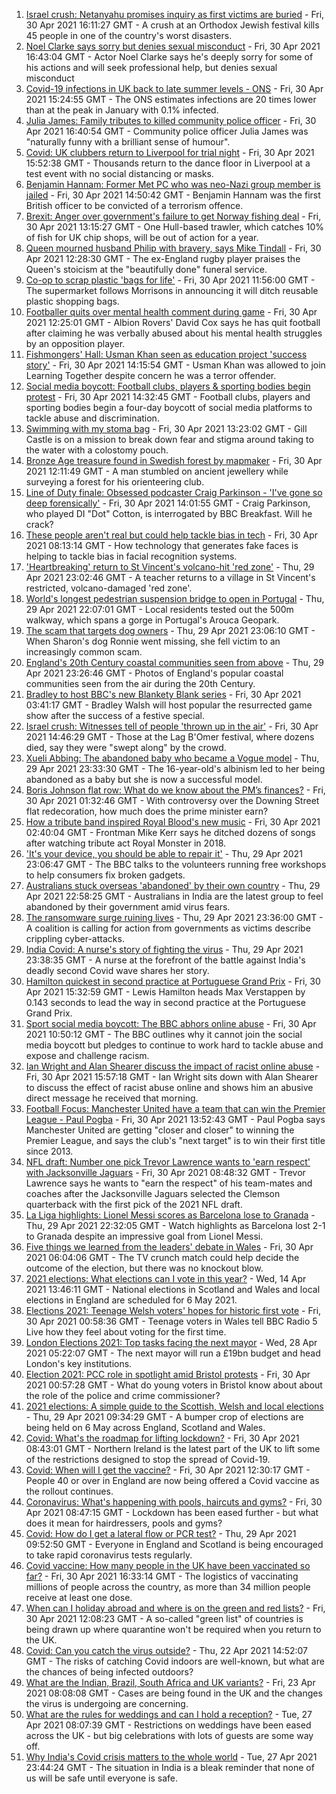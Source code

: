 1. [Israel crush: Netanyahu promises inquiry as first victims are buried](https://www.bbc.co.uk/news/world-middle-east-56943755) - Fri, 30 Apr 2021 16:11:27 GMT - A crush at an Orthodox Jewish festival kills 45 people in one of the country's worst disasters.
2. [Noel Clarke says sorry but denies sexual misconduct](https://www.bbc.co.uk/news/entertainment-arts-56948644) - Fri, 30 Apr 2021 16:43:04 GMT - Actor Noel Clarke says he's deeply sorry for some of his actions and will seek professional help, but denies sexual misconduct
3. [Covid-19 infections in UK back to late summer levels - ONS](https://www.bbc.co.uk/news/health-56945084) - Fri, 30 Apr 2021 15:24:55 GMT - The ONS estimates infections are 20 times lower than at the peak in January with 0.1% infected.
4. [Julia James: Family tributes to killed community police officer](https://www.bbc.co.uk/news/uk-england-kent-56947202) - Fri, 30 Apr 2021 16:40:54 GMT - Community police officer Julia James was "naturally funny with a brilliant sense of humour".
5. [Covid: UK clubbers return to Liverpool for trial night](https://www.bbc.co.uk/news/newsbeat-56943652) - Fri, 30 Apr 2021 15:52:38 GMT - Thousands return to the dance floor in Liverpool at a test event with no social distancing or masks.
6. [Benjamin Hannam: Former Met PC who was neo-Nazi group member is jailed](https://www.bbc.co.uk/news/uk-england-london-56941544) - Fri, 30 Apr 2021 14:50:42 GMT - Benjamin Hannam was the first British officer to be convicted of a terrorism offence.
7. [Brexit: Anger over government's failure to get Norway fishing deal](https://www.bbc.co.uk/news/uk-politics-56940914) - Fri, 30 Apr 2021 13:15:27 GMT - One Hull-based trawler, which catches 10% of fish for UK chip shops, will be out of action for a year.
8. [Queen mourned husband Philip with bravery, says Mike Tindall](https://www.bbc.co.uk/news/uk-56940874) - Fri, 30 Apr 2021 12:28:30 GMT - The ex-England rugby player praises the Queen's stoicism at the "beautifully done" funeral service.
9. [Co-op to scrap plastic 'bags for life'](https://www.bbc.co.uk/news/business-56940143) - Fri, 30 Apr 2021 11:56:00 GMT - The supermarket follows Morrisons in announcing it will ditch reusable plastic shopping bags.
10. [Footballer quits over mental health comment during game](https://www.bbc.co.uk/sport/football/56940793) - Fri, 30 Apr 2021 12:25:01 GMT - Albion Rovers' David Cox says he has quit football after claiming he was verbally abused about his mental health struggles by an opposition player.
11. [Fishmongers' Hall: Usman Khan seen as education project 'success story'](https://www.bbc.co.uk/news/uk-england-london-56947090) - Fri, 30 Apr 2021 14:15:54 GMT - Usman Khan was allowed to join Learning Together despite concern he was a terror offender.
12. [Social media boycott: Football clubs, players & sporting bodies begin protest](https://www.bbc.co.uk/sport/56936797) - Fri, 30 Apr 2021 14:32:45 GMT - Football clubs, players and sporting bodies begin a four-day boycott of social media platforms to tackle abuse and discrimination.
13. [Swimming with my stoma bag](https://www.bbc.co.uk/news/uk-56936346) - Fri, 30 Apr 2021 13:23:02 GMT - Gill Castle is on a mission to break down fear and stigma around taking to the water with a colostomy pouch.
14. [Bronze Age treasure found in Swedish forest by mapmaker](https://www.bbc.co.uk/news/world-europe-56943432) - Fri, 30 Apr 2021 12:11:49 GMT - A man stumbled on ancient jewellery while surveying a forest for his orienteering club.
15. [Line of Duty finale: Obsessed podcaster Craig Parkinson - 'I've gone so deep forensically'](https://www.bbc.co.uk/news/entertainment-arts-56947269) - Fri, 30 Apr 2021 14:01:55 GMT - Craig Parkinson, who played DI "Dot" Cotton, is interrogated by BBC Breakfast. Will he crack?
16. [These people aren't real but could help tackle bias in tech](https://www.bbc.co.uk/news/stories-56895935) - Fri, 30 Apr 2021 08:13:14 GMT - How technology that generates fake faces is helping to tackle bias in facial recognition systems.
17. ['Heartbreaking' return to St Vincent's volcano-hit 'red zone'](https://www.bbc.co.uk/news/world-56934596) - Thu, 29 Apr 2021 23:02:46 GMT - A teacher returns to a village in St Vincent's restricted, volcano-damaged 'red zone'.
18. [World's longest pedestrian suspension bridge to open in Portugal](https://www.bbc.co.uk/news/world-europe-56938388) - Thu, 29 Apr 2021 22:07:01 GMT - Local residents tested out the 500m walkway, which spans a gorge in Portugal's Arouca Geopark.
19. [The scam that targets dog owners](https://www.bbc.co.uk/news/uk-56922473) - Thu, 29 Apr 2021 23:06:10 GMT - When Sharon's dog Ronnie went missing, she fell victim to an increasingly common scam.
20. [England's 20th Century coastal communities seen from above](https://www.bbc.co.uk/news/in-pictures-56929622) - Thu, 29 Apr 2021 23:26:46 GMT - Photos of England's popular coastal communities seen from the air during the 20th Century.
21. [Bradley to host BBC's new Blankety Blank series](https://www.bbc.co.uk/news/entertainment-arts-56929381) - Fri, 30 Apr 2021 03:41:17 GMT - Bradley Walsh will host popular the resurrected game show after the success of a festive special.
22. [Israel crush: Witnesses tell of people 'thrown up in the air'](https://www.bbc.co.uk/news/world-middle-east-56940704) - Fri, 30 Apr 2021 14:46:29 GMT - Those at the Lag B'Omer festival, where dozens died, say they were "swept along" by the crowd.
23. [Xueli Abbing: The abandoned baby who became a Vogue model](https://www.bbc.co.uk/news/world-asia-china-56464881) - Thu, 29 Apr 2021 23:33:30 GMT - The 16-year-old's albinism led to her being abandoned as a baby but she is now a successful model.
24. [Boris Johnson flat row: What do we know about the PM’s finances?](https://www.bbc.co.uk/news/uk-politics-56928610) - Fri, 30 Apr 2021 01:32:46 GMT - With controversy over the Downing Street flat redecoration, how much does the prime minister earn?
25. [How a tribute band inspired Royal Blood's new music](https://www.bbc.co.uk/news/entertainment-arts-56920871) - Fri, 30 Apr 2021 02:40:04 GMT - Frontman Mike Kerr says he ditched dozens of songs after watching tribute act Royal Monster in 2018.
26. ['It's your device, you should be able to repair it'](https://www.bbc.co.uk/news/business-56799069) - Thu, 29 Apr 2021 23:06:47 GMT - The BBC talks to the volunteers running free workshops to help consumers fix broken gadgets.
27. [Australians stuck overseas 'abandoned' by their own country](https://www.bbc.co.uk/news/world-australia-56924188) - Thu, 29 Apr 2021 22:58:25 GMT - Australians in India are the latest group to feel abandoned by their government amid virus fears.
28. [The ransomware surge ruining lives](https://www.bbc.co.uk/news/technology-56933733) - Thu, 29 Apr 2021 23:36:00 GMT - A coalition is calling for action from governments as victims describe crippling cyber-attacks.
29. [India Covid: A nurse's story of fighting the virus](https://www.bbc.co.uk/news/world-asia-india-56926119) - Thu, 29 Apr 2021 23:38:35 GMT - A nurse at the forefront of the battle against India's deadly second Covid wave shares her story.
30. [Hamilton quickest in second practice at Portuguese Grand Prix](https://www.bbc.co.uk/sport/formula1/56945679) - Fri, 30 Apr 2021 15:32:59 GMT - Lewis Hamilton heads Max Verstappen by 0.143 seconds to lead the way in second practice at the Portuguese Grand Prix.
31. [Sport social media boycott: The BBC abhors online abuse](https://www.bbc.co.uk/sport/56942511) - Fri, 30 Apr 2021 10:50:12 GMT - The BBC outlines why it cannot join the social media boycott but pledges to continue to work hard to tackle abuse and expose and challenge racism.
32. [Ian Wright and Alan Shearer discuss the impact of racist online abuse](https://www.bbc.co.uk/sport/av/football/56949358) - Fri, 30 Apr 2021 15:57:18 GMT - Ian Wright sits down with Alan Shearer to discuss the effect of racist abuse online and shows him an abusive direct message he received that morning.
33. [Football Focus: Manchester United have a team that can win the Premier League - Paul Pogba](https://www.bbc.co.uk/sport/av/football/56947819) - Fri, 30 Apr 2021 13:52:43 GMT - Paul Pogba says Manchester United are getting "closer and closer" to winning the Premier League, and says the club's "next target" is to win their first title since 2013.
34. [NFL draft: Number one pick Trevor Lawrence wants to 'earn respect' with Jacksonville Jaguars](https://www.bbc.co.uk/sport/av/american-football/56942199) - Fri, 30 Apr 2021 08:48:32 GMT - Trevor Lawrence says he wants to "earn the respect" of his team-mates and coaches after the Jacksonville Jaguars selected the Clemson quarterback with the first pick of the 2021 NFL draft.
35. [La Liga highlights: Lionel Messi scores as Barcelona lose to Granada](https://www.bbc.co.uk/sport/av/football/56938579) - Thu, 29 Apr 2021 22:32:05 GMT - Watch highlights as Barcelona lost 2-1 to Granada despite an impressive goal from Lionel Messi.
36. [Five things we learned from the leaders' debate in Wales](https://www.bbc.co.uk/news/uk-wales-politics-56937381) - Fri, 30 Apr 2021 06:04:06 GMT - The TV crunch match could help decide the outcome of the election, but there was no knockout blow.
37. [2021 elections: What elections can I vote in this year?](https://www.bbc.co.uk/news/56129210) - Wed, 14 Apr 2021 13:46:11 GMT - National elections in Scotland and Wales and local elections in England are scheduled for 6 May 2021.
38. [Elections 2021: Teenage Welsh voters' hopes for historic first vote](https://www.bbc.co.uk/news/uk-politics-56908323) - Fri, 30 Apr 2021 00:58:36 GMT - Teenage voters in Wales tell BBC Radio 5 Live how they feel about voting for the first time.
39. [London Elections 2021: Top tasks facing the next mayor](https://www.bbc.co.uk/news/uk-england-london-56748541) - Wed, 28 Apr 2021 05:22:07 GMT - The next mayor will run a £19bn budget and head London's key institutions.
40. [Election 2021: PCC role in spotlight amid Bristol protests](https://www.bbc.co.uk/news/uk-england-bristol-56833152) - Fri, 30 Apr 2021 00:57:28 GMT - What do young voters in Bristol know about about the role of the police and crime commissioner?
41. [2021 elections: A simple guide to the Scottish, Welsh and local elections](https://www.bbc.co.uk/news/uk-politics-56286643) - Thu, 29 Apr 2021 09:34:29 GMT - A bumper crop of elections are being held on 6 May across England, Scotland and Wales.
42. [Covid: What's the roadmap for lifting lockdown?](https://www.bbc.co.uk/news/explainers-52530518) - Fri, 30 Apr 2021 08:43:01 GMT - Northern Ireland is the latest part of the UK to lift some of the restrictions designed to stop the spread of Covid-19.
43. [Covid: When will I get the vaccine?](https://www.bbc.co.uk/news/health-55045639) - Fri, 30 Apr 2021 12:30:17 GMT - People 40 or over in England are now being offered a Covid vaccine as the rollout continues.
44. [Coronavirus: What's happening with pools, haircuts and gyms?](https://www.bbc.co.uk/news/explainers-53349989) - Fri, 30 Apr 2021 08:47:15 GMT - Lockdown has been eased further - but what does it mean for hairdressers, pools and gyms?
45. [Covid: How do I get a lateral flow or PCR test?](https://www.bbc.co.uk/news/health-51943612) - Thu, 29 Apr 2021 09:52:50 GMT - Everyone in England and Scotland is being encouraged to take rapid coronavirus tests regularly.
46. [Covid vaccine: How many people in the UK have been vaccinated so far?](https://www.bbc.co.uk/news/health-55274833) - Fri, 30 Apr 2021 16:33:14 GMT - The logistics of vaccinating millions of people across the country, as more than 34 million people receive at least one dose.
47. [When can I holiday abroad and where is on the green and red lists?](https://www.bbc.co.uk/news/explainers-52544307) - Fri, 30 Apr 2021 12:08:23 GMT - A so-called "green list" of countries is being drawn up where quarantine won't be required when you return to the UK.
48. [Covid: Can you catch the virus outside?](https://www.bbc.co.uk/news/explainers-55680305) - Thu, 22 Apr 2021 14:52:07 GMT - The risks of catching Covid indoors are well-known, but what are the chances of being infected outdoors?
49. [What are the Indian, Brazil, South Africa and UK variants?](https://www.bbc.co.uk/news/health-55659820) - Fri, 23 Apr 2021 08:08:08 GMT - Cases are being found in the UK and the changes the virus is undergoing are concerning.
50. [What are the rules for weddings and can I hold a reception?](https://www.bbc.co.uk/news/explainers-52811509) - Tue, 27 Apr 2021 08:07:39 GMT - Restrictions on weddings have been eased across the UK - but big celebrations with lots of guests are some way off.
51. [Why India's Covid crisis matters to the whole world](https://www.bbc.co.uk/news/world-asia-india-56907007) - Tue, 27 Apr 2021 23:44:24 GMT - The situation in India is a bleak reminder that none of us will be safe until everyone is safe.
